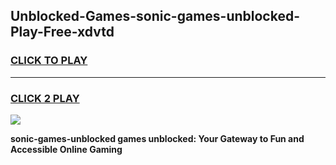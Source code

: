 
## Unblocked-Games-sonic-games-unblocked-Play-Free-xdvtd
<h3>
<a href="https://premium76.site?title=sonic-games-unblocked&ref=20M">CLICK TO PLAY</a></h3>
<hr>

<h3>
<a href="https://premium76.site?title=sonic-games-unblocked&ref=20M">CLICK 2 PLAY</a>
  
</h3>

<a href="https://premium76.site?title=sonic-games-unblocked&ref=19M"><img src="https://clearcache.store/games.png"></a>


**sonic-games-unblocked games unblocked: Your Gateway to Fun and Accessible Online Gaming**
